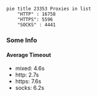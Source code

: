 
```mermaid
pie title 23353 Proxies in list
    "HTTP" : 16758
    "HTTPS": 5596
    "SOCKS" : 4441
```

### Some Info
#### Average Timeout

- mixed: 4.6s
- http: 2.7s
- https: 7.6s
- socks: 6.2s